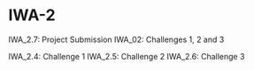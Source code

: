 # IWA-2
IWA_2.7: Project Submission IWA_02: Challenges 1, 2 and 3

IWA_2.4: Challenge 1
IWA_2.5: Challenge 2
IWA_2.6: Challenge 3
